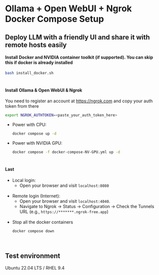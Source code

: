 # Ollama + Open WebUI + Ngrok Docker Compose Setup
## Deploy LLM with a friendly UI and share it with remote hosts easily
####  Install Docker and NVIDIA container toolkit (if supported). You can skip this if docker is already installed
  ```bash
  bash install_docker.sh
  ```

#
#### Install Ollama & Open WebUI & Ngrok
You need to register an account at https://ngrok.com and copy your auth token from there
  ```bash
  export NGROK_AUTHTOKEN=<paste_your_auth_token_here>
  ```

+ Power with CPU:
  ```bash
  docker compose up -d
  ```

+ Power with NVIDIA GPU:
   ```bash
  docker compose -f docker-compose-NV-GPU.yml up -d
  ``` 
#
#### Last
+ Local login:
  + Open your browser and visit `localhost:8080`<br/>
  &nbsp;
+ Remote login (Internet):
  + Open your browser and visit `localhost:4040`.
  + Navigate to Ngrok -> Status -> Configuration -> Check the Tunnels URL (e.g., `https://*******.ngrok-free.app`)<br/>
  &nbsp;
+ Stop all the docker containers
  ```bash
  docker compose down
  ```
&nbsp;
## Test environment
Ubuntu 22.04 LTS / RHEL 9.4

